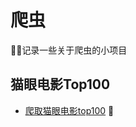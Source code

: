 # 爬虫
记录一些关于爬虫的小项目
## 猫眼电影Top100
- [爬取猫眼电影top100](https://github.com/cqzhlei/spiderSet/tree/master/MY100)


